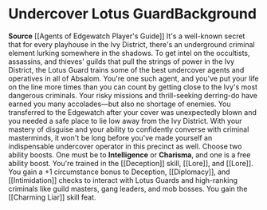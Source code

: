 ﻿---
ability: null
ability_boost: null
feat: null
id: '199'
name: Undercover Lotus Guard
prerequisite: null
rarity: null
skill: null
source: '[[DATABASE/source/Agents of Edgewatch Player''s Guide|Agents of Edgewatch
  Player''s Guide]]'
subcategory: null
trait: null
type: null

---
# Undercover Lotus Guard<span class="item-type">Background</span>

**Source** [[Agents of Edgewatch Player's Guide]]
It's a well-known secret that for every playhouse in the Ivy District, there's an underground criminal element lurking somewhere in the shadows. To get intel on the occultists, assassins, and thieves' guilds that pull the strings of power in the Ivy District, the Lotus Guard trains some of the best undercover agents and operatives in all of Absalom. You're one such agent, and you've put your life on the line more times than you can count by getting close to the Ivy's most dangerous criminals. Your risky missions and thrill-seeking derring-do have earned you many accolades—but also no shortage of enemies.
 You transferred to the Edgewatch after your cover was unexpectedly blown and you needed a safe place to lie low away from the Ivy District. With your mastery of disguise and your ability to confidently converse with criminal masterminds, it won't be long before you've made yourself an indispensable undercover operator in this precinct as well.
 Choose two ability boosts. One must be to **Intelligence** or **Charisma**, and one is a free ability boost.
 You're trained in the [[Deception]] skill, [[Lore]], and [[Lore]]. You gain a +1 circumstance bonus to Deception, [[Diplomacy]], and [[Intimidation]] checks to interact with Lotus Guards and high-ranking criminals like guild masters, gang leaders, and mob bosses. You gain the [[Charming Liar]] skill feat.